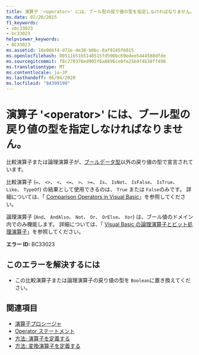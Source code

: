```yaml
---
title: 演算子 '<operator>' には、ブール型の戻り値の型を指定しなければなりません。
ms.date: 07/20/2015
f1_keywords:
- vbc33023
- bc33023
helpviewer_keywords:
- BC33023
ms.assetid: 18e066f4-d71e-4e38-b0bc-8af9145f6015
ms.openlocfilehash: 00511b5165148515fd590bc69edee5444588dfde
ms.sourcegitcommit: f8c270376ed905f6a8896ce0fe25b4f4b38ff498
ms.translationtype: MT
ms.contentlocale: ja-JP
ms.lasthandoff: 06/04/2020
ms.locfileid: "84399190"
---
```

# <a name="operator-operator-must-have-a-return-type-of-boolean"></a>演算子 '\<operator>' には、ブール型の戻り値の型を指定しなければなりません。
比較演算子または論理演算子が、[ブールデータ型](../language-reference/data-types/boolean-data-type.md)以外の戻り値の型で宣言されています。  
  
 比較演算子 (`=`、 `<>`、 `<`、 `<=`、 `>`、 `>=`、 `Is`、 `IsNot`、 `IsFalse`、 `IsTrue`、 `Like`、 `TypeOf`) の結果として使用できるのは、 `True` または `False`のみです。 詳細については、「 [Comparison Operators in Visual Basic](../programming-guide/language-features/operators-and-expressions/comparison-operators.md)」を参照してください。  
  
 論理演算子 (`And`、 `AndAlso`、 `Not`、 `Or`、 `OrElse`、 `Xor`) は、ブール値のドメイン内でのみ機能します。 詳細については、「 [Visual Basic の論理演算子とビット処理演算子](../programming-guide/language-features/operators-and-expressions/logical-and-bitwise-operators.md)」を参照してください。  
  
 **エラー ID:** BC33023  
  
## <a name="to-correct-this-error"></a>このエラーを解決するには  
  
- この比較演算子または論理演算子の戻り値の型を `Boolean`に置き換えてください。  
  
## <a name="see-also"></a>関連項目

- [演算子プロシージャ](../programming-guide/language-features/procedures/operator-procedures.md)
- [Operator ステートメント](../language-reference/statements/operator-statement.md)
- [方法: 演算子を定義する](../programming-guide/language-features/procedures/how-to-define-an-operator.md)
- [方法: 変換演算子を定義する](../programming-guide/language-features/procedures/how-to-define-a-conversion-operator.md)
